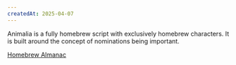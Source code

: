 ```yaml
---
createdAt: 2025-04-07
---
```


Animalia is a fully homebrew script with exclusively homebrew characters. It is built around the concept of nominations being important.

[Homebrew Almanac](https://www.bloodstar.xyz/p/googolplex33/Animalia/almanac.html)
